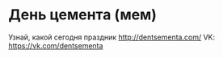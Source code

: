 # День цемента (мем)

Узнай, какой сегодня праздник http://dentsementa.com/
VK: https://vk.com/dentsementa
